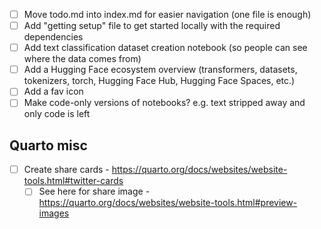 * [ ] Move todo.md into index.md for easier navigation (one file is enough)
* [ ] Add "getting setup" file to get started locally with the required dependencies
* [ ] Add text classification dataset creation notebook (so people can see where the data comes from)
* [ ] Add a Hugging Face ecosystem overview (transformers, datasets, tokenizers, torch, Hugging Face Hub, Hugging Face Spaces, etc.)
* [ ] Add a fav icon
* [ ] Make code-only versions of notebooks? e.g. text stripped away and only code is left

## Quarto misc

* [ ] Create share cards - https://quarto.org/docs/websites/website-tools.html#twitter-cards
    * [ ] See here for share image - https://quarto.org/docs/websites/website-tools.html#preview-images 